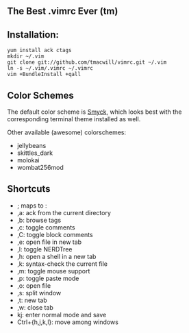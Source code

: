 The Best .vimrc Ever (tm)
---

## Installation:

    yum install ack ctags
    mkdir ~/.vim
    git clone git://github.com/tmacwill/vimrc.git ~/.vim
    ln -s ~/.vim/.vimrc ~/.vimrc
    vim +BundleInstall +qall

## Color Schemes

The default color scheme is [Smyck](https://github.com/hukl/Smyck-Color-Scheme/), which looks best with the corresponding terminal theme installed as well.

Other available (awesome) colorschemes:

* jellybeans
* skittles_dark
* molokai
* wombat256mod

## Shortcuts

* ; maps to :
* ,a: ack from the current directory
* ,b: browse tags
* ,c: toggle comments
* ,C: toggle block comments
* ,e: open file in new tab
* ,l: toggle NERDTree
* ,h: open a shell in a new tab
* ,k: syntax-check the current file
* ,m: toggle mouse support
* ,p: toggle paste mode
* ,o: open file
* ,s: split window
* ,t: new tab
* ,w: close tab
* kj: enter normal mode and save
* Ctrl+{h,j,k,l}: move among windows
